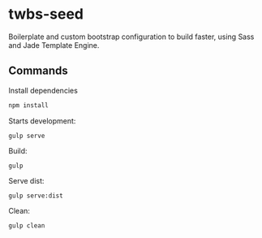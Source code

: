 # twbs-seed
Boilerplate and custom bootstrap configuration to build faster, using Sass and Jade Template Engine.

## Commands

Install dependencies
```sh
npm install
```

Starts development:
```
gulp serve
```
Build:
```
gulp
```
Serve dist:
```
gulp serve:dist
```
Clean:
```
gulp clean
```
